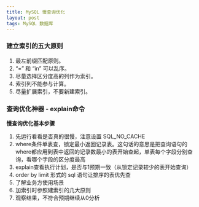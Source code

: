 ```yaml
---
title: MySQL 慢查询优化
layout: post
tags: MySQL 数据库
---
```


### 建立索引的五大原则

1. 最左前缀匹配原则。
2. “=” 和 “in” 可以乱序。
3. 尽量选择区分度高的列作为索引。
4. 索引列不能参与计算。
5. 尽量扩展索引，不要新建索引。

### 查询优化神器 - explain命令

**慢查询优化基本步骤**
1. 先运行看看是否真的很慢，注意设置 SQL_NO_CACHE
2.  where条件单表查，锁定最小返回记录表。这句话的意思是把查询语句的where都应用到表中返回的记录数最小的表开始查起，单表每个字段分别查询，看哪个字段的区分度最高
3. explain查看执行计划，是否与1预期一致（从锁定记录较少的表开始查询）
4. order by limit 形式的 sql 语句让排序的表优先查
5. 了解业务方使用场景
6. 加索引时参照建索引的几大原则
7.  观察结果，不符合预期继续从0分析
